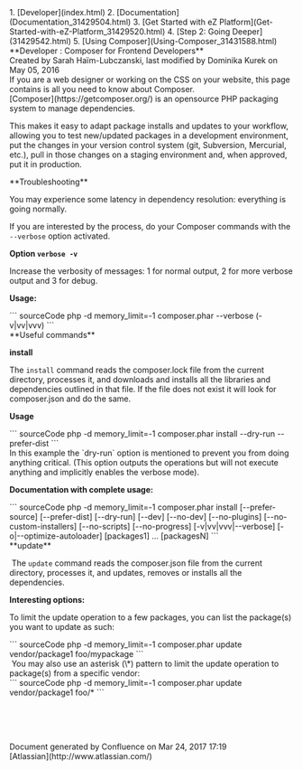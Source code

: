 <div id="page">
<div id="main" class="aui-page-panel">
<div id="main-header">
<div id="breadcrumb-section">
1.  [Developer](index.html)
2.  [Documentation](Documentation_31429504.html)
3.  [Get Started with eZ Platform](Get-Started-with-eZ-Platform_31429520.html)
4.  [Step 2: Going Deeper](31429542.html)
5.  [Using Composer](Using-Composer_31431588.html)

</div>
**Developer : Composer for Frontend Developers**

</div>
<div id="content" class="view">
<div class="page-metadata">
Created by Sarah Haïm-Lubczanski, last modified by Dominika Kurek on May 05, 2016

</div>
<div id="main-content" class="wiki-content group">
<div class="contentLayout2">
<div class="columnLayout two-right-sidebar"
data-layout="two-right-sidebar">
<div class="cell normal" data-type="normal">
<div class="innerCell">
If you are a web designer or working on the CSS on your website, this page contains is all you need to know about Composer.

<div
class="confluence-information-macro confluence-information-macro-information">
<div class="confluence-information-macro-body">
[Composer](https://getcomposer.org/) is an opensource PHP packaging system to manage dependencies.

This makes it easy to adapt package installs and updates to your workflow, allowing you to test new/updated packages in a development environment, put the changes in your version control system (git, Subversion, Mercurial, etc.), pull in those changes on a staging environment and, when approved, put it in production.

</div>
</div>
**Troubleshooting**

You may experience some latency in dependency resolution: everything is going normally.

If you are interested by the process, do your Composer commands with the `--verbose` option activated.

**Option `verbose -v`**

Increase the verbosity of messages: 1 for normal output, 2 for more verbose output and 3 for debug.

**Usage:**

<div class="code panel pdl" style="border-width: 1px;">
<div class="codeContent panelContent pdl">
``` sourceCode
php -d memory_limit=-1 composer.phar <command> --verbose (-v|vv|vvv)
```

</div>
</div>
**Useful commands**

**install**

The `install` command reads the composer.lock file from the current directory, processes it, and downloads and installs all the libraries and dependencies outlined in that file. If the file does not exist it will look for composer.json and do the same.

**Usage**

<div class="code panel pdl" style="border-width: 1px;">
<div class="codeContent panelContent pdl">
``` sourceCode
php -d memory_limit=-1 composer.phar install --dry-run --prefer-dist
```

</div>
</div>
In this example the `dry-run` option is mentioned to prevent you from doing anything critical. (This option outputs the operations but will not execute anything and implicitly enables the verbose mode).

**Documentation with complete usage:**

<div class="code panel pdl" style="border-width: 1px;">
<div class="codeContent panelContent pdl">
``` sourceCode
php -d memory_limit=-1 composer.phar install [--prefer-source] [--prefer-dist] [--dry-run] [--dev] [--no-dev] [--no-plugins] [--no-custom-installers] [--no-scripts] [--no-progress] [-v|vv|vvv|--verbose] [-o|--optimize-autoloader] [packages1] ... [packagesN]
```

</div>
</div>
**update**

 The `update` command reads the composer.json file from the current directory, processes it, and updates, removes or installs all the dependencies.

**Interesting options:**

To limit the update operation to a few packages, you can list the package(s) you want to update as such:

<div class="code panel pdl" style="border-width: 1px;">
<div class="codeContent panelContent pdl">
``` sourceCode
php -d memory_limit=-1 composer.phar update vendor/package1 foo/mypackage 
```

</div>
</div>
 You may also use an asterisk (\*) pattern to limit the update operation to package(s) from a specific vendor:

<div class="code panel pdl" style="border-width: 1px;">
<div class="codeContent panelContent pdl">
``` sourceCode
php -d memory_limit=-1 composer.phar update vendor/package1 foo/* 
```

</div>
</div>
 

 

</div>
</div>
<div class="cell aside" data-type="aside">
<div class="innerCell">
 

</div>
</div>
</div>
</div>
</div>
</div>
</div>
<div id="footer" role="contentinfo">
<div class="section footer-body">
Document generated by Confluence on Mar 24, 2017 17:19

<div id="footer-logo">
[Atlassian](http://www.atlassian.com/)

</div>
</div>
</div>
</div>

